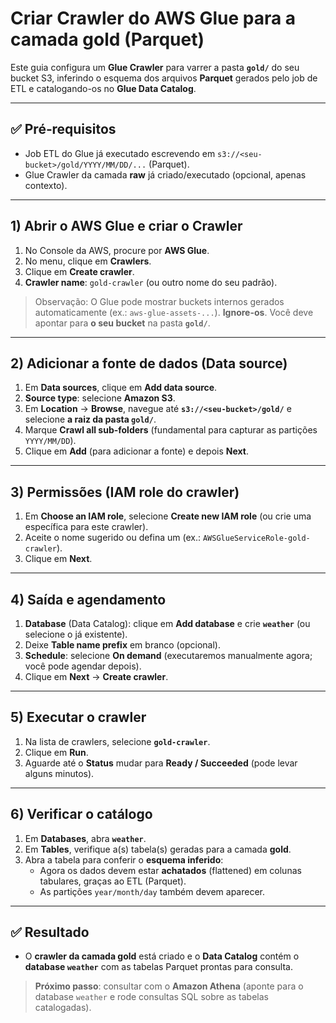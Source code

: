 
# Criar **Crawler** do AWS Glue para a camada **gold** (Parquet)

Este guia configura um **Glue Crawler** para varrer a pasta **`gold/`** do seu bucket S3, inferindo o esquema dos arquivos **Parquet** gerados pelo job de ETL e catalogando-os no **Glue Data Catalog**.

---

## ✅ Pré‑requisitos
- Job ETL do Glue já executado escrevendo em `s3://<seu-bucket>/gold/YYYY/MM/DD/...` (Parquet).
- Glue Crawler da camada **raw** já criado/executado (opcional, apenas contexto).

---

## 1) Abrir o AWS Glue e criar o Crawler
1. No Console da AWS, procure por **AWS Glue**.
2. No menu, clique em **Crawlers**.
3. Clique em **Create crawler**.
4. **Crawler name**: `gold-crawler` (ou outro nome do seu padrão).

> Observação: O Glue pode mostrar buckets internos gerados automaticamente (ex.: `aws-glue-assets-...`). **Ignore-os**. Você deve apontar para **o seu bucket** na pasta **`gold/`**.

---

## 2) Adicionar a fonte de dados (Data source)
1. Em **Data sources**, clique em **Add data source**.
2. **Source type**: selecione **Amazon S3**.
3. Em **Location** → **Browse**, navegue até **`s3://<seu-bucket>/gold/`** e selecione **a raiz da pasta `gold/`**.
4. Marque **Crawl all sub-folders** (fundamental para capturar as partições `YYYY/MM/DD`).
5. Clique em **Add** (para adicionar a fonte) e depois **Next**.

---

## 3) Permissões (IAM role do crawler)
1. Em **Choose an IAM role**, selecione **Create new IAM role** (ou crie uma específica para este crawler).
2. Aceite o nome sugerido ou defina um (ex.: `AWSGlueServiceRole-gold-crawler`).
3. Clique em **Next**.

---

## 4) Saída e agendamento
1. **Database** (Data Catalog): clique em **Add database** e crie **`weather`** (ou selecione o já existente).
2. Deixe **Table name prefix** em branco (opcional).
3. **Schedule**: selecione **On demand** (executaremos manualmente agora; você pode agendar depois).
4. Clique em **Next** → **Create crawler**.

---

## 5) Executar o crawler
1. Na lista de crawlers, selecione **`gold-crawler`**.
2. Clique em **Run**.
3. Aguarde até o **Status** mudar para **Ready / Succeeded** (pode levar alguns minutos).

---

## 6) Verificar o catálogo
1. Em **Databases**, abra **`weather`**.
2. Em **Tables**, verifique a(s) tabela(s) geradas para a camada **gold**.
3. Abra a tabela para conferir o **esquema inferido**:
   - Agora os dados devem estar **achatados** (flattened) em colunas tabulares, graças ao ETL (Parquet).
   - As partições `year/month/day` também devem aparecer.

---

## ✅ Resultado
- O **crawler da camada gold** está criado e o **Data Catalog** contém o **database `weather`** com as tabelas Parquet prontas para consulta.

> **Próximo passo**: consultar com o **Amazon Athena** (aponte para o database `weather` e rode consultas SQL sobre as tabelas catalogadas).
